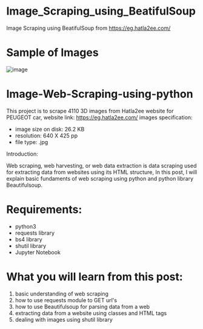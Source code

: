 

# Image_Scraping_using_BeatifulSoup
Image Scraping using BeatifulSoup from https://eg.hatla2ee.com/

# Sample of Images
![image](https://user-images.githubusercontent.com/112936318/195479872-5b48c82b-3bef-4a00-9c5b-97bb4ec29333.png)

# Image-Web-Scraping-using-python
This project is to scrape 4110 3D images from Hatla2ee website for PEUGEOT car, website link: https://eg.hatla2ee.com/
 images specification:
 - image size on disk: 26.2 KB
 - resolution: 640 X 425 pp
 - file type: .jpg

Introduction:

Web scraping, web harvesting, or web data extraction is data scraping used for extracting data from websites using its HTML structure, In this post, I will explain basic fundaments of web scraping using python and python library Beautifulsoup.

# Requirements:
- python3
- requests library
- bs4 library
- shutil library
- Jupyter Notebook
# What you will learn from this post:

1. basic understanding of web scraping
2. how to use requests module to GET url's
3. how to use Beautifulsoup for parsing data from a web
4. extracting data from a website using classes and HTML tags
5. dealing with images using shutil library



